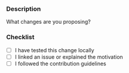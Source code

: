 ### Description

What changes are you proposing?

### Checklist

- [ ] I have tested this change locally
- [ ] I linked an issue or explained the motivation
- [ ] I followed the contribution guidelines
